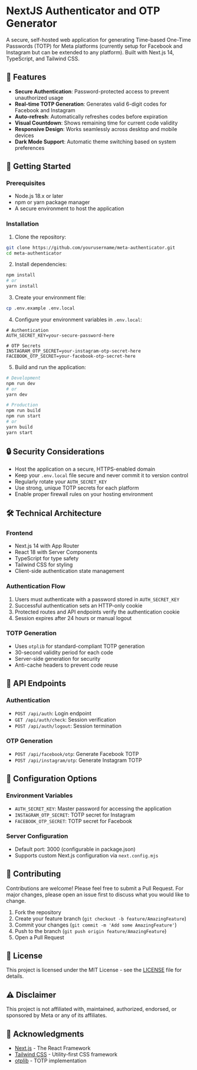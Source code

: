 # NextJS Authenticator and OTP Generator

A secure, self-hosted web application for generating Time-based One-Time Passwords (TOTP) for Meta platforms (currently setup for Facebook and Instagram but can be extended to any platform). Built with Next.js 14, TypeScript, and Tailwind CSS.

## 🌟 Features

- **Secure Authentication**: Password-protected access to prevent unauthorized usage
- **Real-time TOTP Generation**: Generates valid 6-digit codes for Facebook and Instagram
- **Auto-refresh**: Automatically refreshes codes before expiration
- **Visual Countdown**: Shows remaining time for current code validity
- **Responsive Design**: Works seamlessly across desktop and mobile devices
- **Dark Mode Support**: Automatic theme switching based on system preferences

## 🚀 Getting Started

### Prerequisites

- Node.js 18.x or later
- npm or yarn package manager
- A secure environment to host the application

### Installation

1. Clone the repository:
```bash
git clone https://github.com/yourusername/meta-authenticator.git
cd meta-authenticator
```

2. Install dependencies:
```bash
npm install
# or
yarn install
```

3. Create your environment file:
```bash
cp .env.example .env.local
```

4. Configure your environment variables in `.env.local`:
```env
# Authentication
AUTH_SECRET_KEY=your-secure-password-here

# OTP Secrets
INSTAGRAM_OTP_SECRET=your-instagram-otp-secret-here
FACEBOOK_OTP_SECRET=your-facebook-otp-secret-here
```

5. Build and run the application:
```bash
# Development
npm run dev
# or
yarn dev

# Production
npm run build
npm run start
# or
yarn build
yarn start
```

## 🔒 Security Considerations

- Host the application on a secure, HTTPS-enabled domain
- Keep your `.env.local` file secure and never commit it to version control
- Regularly rotate your `AUTH_SECRET_KEY`
- Use strong, unique TOTP secrets for each platform
- Enable proper firewall rules on your hosting environment

## 🛠️ Technical Architecture

### Frontend
- Next.js 14 with App Router
- React 18 with Server Components
- TypeScript for type safety
- Tailwind CSS for styling
- Client-side authentication state management

### Authentication Flow
1. Users must authenticate with a password stored in `AUTH_SECRET_KEY`
2. Successful authentication sets an HTTP-only cookie
3. Protected routes and API endpoints verify the authentication cookie
4. Session expires after 24 hours or manual logout

### TOTP Generation
- Uses `otplib` for standard-compliant TOTP generation
- 30-second validity period for each code
- Server-side generation for security
- Anti-cache headers to prevent code reuse

## 📱 API Endpoints

### Authentication
- `POST /api/auth`: Login endpoint
- `GET /api/auth/check`: Session verification
- `POST /api/auth/logout`: Session termination

### OTP Generation
- `POST /api/facebook/otp`: Generate Facebook TOTP
- `POST /api/instagram/otp`: Generate Instagram TOTP

## 🔧 Configuration Options

### Environment Variables
- `AUTH_SECRET_KEY`: Master password for accessing the application
- `INSTAGRAM_OTP_SECRET`: TOTP secret for Instagram
- `FACEBOOK_OTP_SECRET`: TOTP secret for Facebook

### Server Configuration
- Default port: 3000 (configurable in package.json)
- Supports custom Next.js configuration via `next.config.mjs`

## 🤝 Contributing

Contributions are welcome! Please feel free to submit a Pull Request. For major changes, please open an issue first to discuss what you would like to change.

1. Fork the repository
2. Create your feature branch (`git checkout -b feature/AmazingFeature`)
3. Commit your changes (`git commit -m 'Add some AmazingFeature'`)
4. Push to the branch (`git push origin feature/AmazingFeature`)
5. Open a Pull Request

## 📄 License

This project is licensed under the MIT License - see the [LICENSE](LICENSE) file for details.

## ⚠️ Disclaimer

This project is not affiliated with, maintained, authorized, endorsed, or sponsored by Meta or any of its affiliates.

## 🙏 Acknowledgments

- [Next.js](https://nextjs.org/) - The React Framework
- [Tailwind CSS](https://tailwindcss.com/) - Utility-first CSS framework
- [otplib](https://github.com/yeojz/otplib) - TOTP implementation
